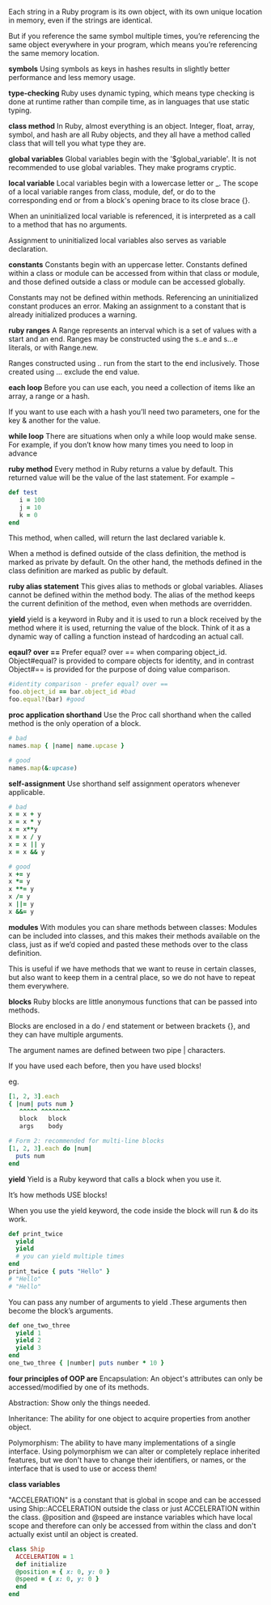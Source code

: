 Each string in a Ruby program is its own object, with its own unique location in memory, even if the strings are identical. 

But if you reference the same symbol multiple times, you’re referencing the same object everywhere in your program, which means you’re referencing the same memory location.


**symbols**
Using symbols as keys in hashes results in slightly better performance and less memory usage.


**type-checking**
Ruby uses dynamic typing, which means type checking is done at runtime rather than compile time, as in languages that use static typing.


**class method**
In Ruby, almost everything is an object. Integer, float, array, symbol, and hash are all Ruby objects, and they all have a method called class that will tell you what type they are.


**global variables**
Global variables begin with the '$global_variable'. It is not recommended to use global variables. They make programs cryptic.


**local variable**
Local variables begin with a lowercase letter or _. The scope of a local variable ranges from class, module, def, or do to the corresponding end or from a block's opening brace to its close brace {}.

When an uninitialized local variable is referenced, it is interpreted as a call to a method that has no arguments.

Assignment to uninitialized local variables also serves as variable declaration.


**constants**
Constants begin with an uppercase letter. Constants defined within a class or module can be accessed from within that class or module, and those defined outside a class or module can be accessed globally.

Constants may not be defined within methods. Referencing an uninitialized constant produces an error. Making an assignment to a constant that is already initialized produces a warning.


**ruby ranges**
A Range represents an interval which is a set of values with a start and an end. Ranges may be constructed using the s..e and s...e literals, or with Range.new.

Ranges constructed using .. run from the start to the end inclusively. Those created using ... exclude the end value. 


**each loop**
Before you can use each, you need a collection of items like an array, a range or a hash.

If you want to use each with a hash you’ll need two parameters, one for the key & another for the value.


**while loop**
There are situations when only a while loop would make sense. For example, if you don’t know how many times you need to loop in advance


**ruby method**
Every method in Ruby returns a value by default. This returned value will be the value of the last statement. For example −
```rb
def test
   i = 100
   j = 10
   k = 0
end
```
This method, when called, will return the last declared variable k.

When a method is defined outside of the class definition, the method is marked as private by default. On the other hand, the methods defined in the class definition are marked as public by default.



**ruby alias statement**
This gives alias to methods or global variables. Aliases cannot be defined within the method body. The alias of the method keeps the current definition of the method, even when methods are overridden.


**yield**
yield is a keyword in Ruby and it is used to run a block received by the method where it is used, returning the value of the block. Think of it as a dynamic way of calling a function instead of hardcoding an actual call.


**eqaul? over ==**
Prefer equal? over == when comparing object_id. Object#equal? is provided to compare objects for identity, and in contrast Object#== is provided for the purpose of doing value comparison.
```rb
#identity comparison - prefer equal? over ==
foo.object_id == bar.object_id #bad
foo.equal?(bar) #good
```


**proc application shorthand**
Use the Proc call shorthand when the called method is the only operation of a block.
```rb
# bad
names.map { |name| name.upcase }

# good
names.map(&:upcase)
```


**self-assignment**
Use shorthand self assignment operators whenever applicable.
```rb
# bad
x = x + y
x = x * y
x = x**y
x = x / y
x = x || y
x = x && y

# good
x += y
x *= y
x **= y
x /= y
x ||= y
x &&= y
```


**modules**
With modules you can share methods between classes: Modules can be included into classes, and this makes their methods available on the class, just as if we’d copied and pasted these methods over to the class definition.

This is useful if we have methods that we want to reuse in certain classes, but also want to keep them in a central place, so we do not have to repeat them everywhere.


**blocks**
Ruby blocks are little anonymous functions that can be passed into methods.

Blocks are enclosed in a do / end statement or between brackets {}, and they can have multiple arguments.

The argument names are defined between two pipe | characters.

If you have used each before, then you have used blocks!

eg.
```rb
[1, 2, 3].each 
{ |num| puts num }
   ^^^^^ ^^^^^^^^
   block   block
   args    body

# Form 2: recommended for multi-line blocks
[1, 2, 3].each do |num|
  puts num
end
```


**yield**
Yield is a Ruby keyword that calls a block when you use it.

It’s how methods USE blocks!

When you use the yield keyword, the code inside the block will run & do its work.

```rb
def print_twice
  yield
  yield
  # you can yield multiple times
end
print_twice { puts "Hello" }
# "Hello"
# "Hello"
```

You can pass any number of arguments to yield .These arguments then become the block’s arguments.
```rb
def one_two_three
  yield 1
  yield 2
  yield 3
end
one_two_three { |number| puts number * 10 }
```



**four principles of OOP are**
Encapsulation: An object's attributes can only be accessed/modified by one of its methods.

Abstraction: Show only the things needed.

Inheritance: The ability for one object to acquire properties from another object.

Polymorphism: The ability to have many implementations of a single interface. Using polymorphism we can alter or completely replace inherited features, but we don't have to change their identifiers, or names, or the interface that is used to use or access them! 


**class variables**

"ACCELERATION" is a constant that is global in scope and can be accessed using Ship::ACCELERATION outside the class or just ACCELERATION within the class. @position and @speed are instance variables which have local scope and therefore can only be accessed from within the class and don't actually exist until an object is created.

```rb
class Ship
  ACCELERATION = 1
  def initialize
  @position = { x: 0, y: 0 }
  @speed = { x: 0, y: 0 }
  end
end
```